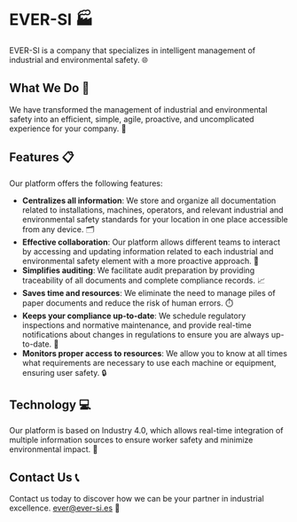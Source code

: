 # EVER-SI 🏭

EVER-SI is a company that specializes in intelligent management of industrial and environmental safety. 🌐

## What We Do 🚀

We have transformed the management of industrial and environmental safety into an efficient, simple, agile, proactive, and uncomplicated experience for your company. 💼

## Features 📋

Our platform offers the following features:

- **Centralizes all information**: We store and organize all documentation related to installations, machines, operators, and relevant industrial and environmental safety standards for your location in one place accessible from any device. 🗂️
- **Effective collaboration**: Our platform allows different teams to interact by accessing and updating information related to each industrial and environmental safety element with a more proactive approach. 👥
- **Simplifies auditing**: We facilitate audit preparation by providing traceability of all documents and complete compliance records. 📈
- **Saves time and resources**: We eliminate the need to manage piles of paper documents and reduce the risk of human errors. ⏱️
- **Keeps your compliance up-to-date**: We schedule regulatory inspections and normative maintenance, and provide real-time notifications about changes in regulations to ensure you are always up-to-date. 📅
- **Monitors proper access to resources**: We allow you to know at all times what requirements are necessary to use each machine or equipment, ensuring user safety. 🔒

## Technology 💻

Our platform is based on Industry 4.0, which allows real-time integration of multiple information sources to ensure worker safety and minimize environmental impact. 🌿

## Contact Us 📞

Contact us today to discover how we can be your partner in industrial excellence. <ever@ever-si.es> 🤝

